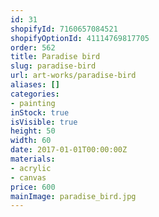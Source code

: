 ```yaml
---
id: 31
shopifyId: 7160657084521
shopifyOptionId: 41114769817705
order: 562
title: Paradise bird
slug: paradise-bird
url: art-works/paradise-bird
aliases: []
categories:
- painting
inStock: true
isVisible: true
height: 50
width: 60
date: 2017-01-01T00:00:00Z
materials:
- acrylic
- canvas
price: 600
mainImage: paradise_bird.jpg
---
```

